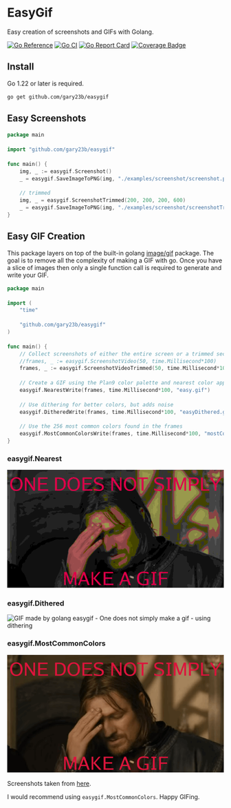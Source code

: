 # EasyGif

Easy creation of screenshots and GIFs with Golang.

[![Go Reference](https://pkg.go.dev/badge/github.com/gary23b/easygif.svg)](https://pkg.go.dev/github.com/gary23b/easygif)
[![Go CI](https://github.com/gary23b/easygif/actions/workflows/go.yml/badge.svg)](https://github.com/gary23b/easygif/actions/workflows/go.yml)
[![Go Report Card](https://goreportcard.com/badge/github.com/gary23b/easygif)](https://goreportcard.com/report/github.com/gary23b/easygif)
[![Coverage Badge](https://img.shields.io/endpoint?url=https://gist.githubusercontent.com/gary23b/fc54fb0b86a835ca3f907efc85a1d61c/raw/gary23b_easygif_main.json)](https://github.com/gary23b/easygif/actions)

## Install

Go 1.22 or later is required.

```bash
go get github.com/gary23b/easygif
```

## Easy Screenshots

```go
package main

import "github.com/gary23b/easygif"

func main() {
	img, _ := easygif.Screenshot()
	_ = easygif.SaveImageToPNG(img, "./examples/screenshot/screenshot.png")

	// trimmed
	img, _ = easygif.ScreenshotTrimmed(200, 200, 200, 600)
	_ = easygif.SaveImageToPNG(img, "./examples/screenshot/screenshotTrimmed.png")
}

```

## Easy GIF Creation

This package layers on top of the built-in golang [image/gif](https://pkg.go.dev/image/gif) package. The goal is to remove all the complexity of making a GIF with go. Once you have a slice of images then only a single function call is required to generate and write your GIF.

```go
package main

import (
	"time"

	"github.com/gary23b/easygif"
)

func main() {
	// Collect screenshots of either the entire screen or a trimmed section of it.
	//frames, _ := easygif.ScreenshotVideo(50, time.Millisecond*100)
	frames, _ := easygif.ScreenshotVideoTrimmed(50, time.Millisecond*100, 200, 10, 50, 400)

	// Create a GIF using the Plan9 color palette and nearest color approximation.
	easygif.NearestWrite(frames, time.Millisecond*100, "easy.gif")

	// Use dithering for better colors, but adds noise
	easygif.DitheredWrite(frames, time.Millisecond*100, "easyDithered.gif")

	// Use the 256 most common colors found in the frames
	easygif.MostCommonColorsWrite(frames, time.Millisecond*100, "mostCommonColors.gif")
}

```

### easygif.Nearest

![GIF made by golang easygif - One does not simply make a gif - using nearest Plan9 color](https://github.com/gary23b/easygif/blob/main/examples/gif/OneDoesNotSimplyMakeAGIF_Nearest.gif)

### easygif.Dithered

![GIF made by golang easygif - One does not simply make a gif - using dithering](https://github.com/gary23b/easygif/blob/main/examples/gif/OneDoesNotSimplyMakeAGIF_Dithered.gif)

### easygif.MostCommonColors

![GIF made by golang easygif - One does not simply make a gif - using the 256 most common colors](https://github.com/gary23b/easygif/blob/main/examples/gif/OneDoesNotSimplyMakeAGIF_MostCommon.gif)

Screenshots taken from [here](https://www.youtube.com/watch?v=klidgum0_v8).

I would recommend using `easygif.MostCommonColors`. Happy GIFing.

